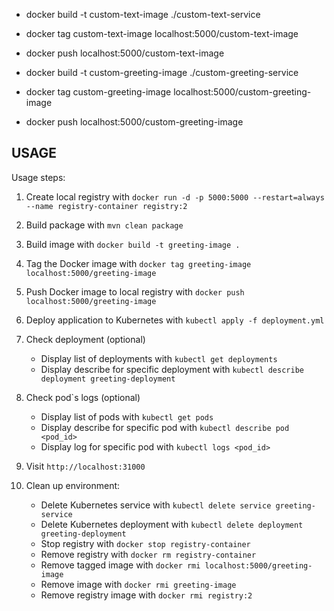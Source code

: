 * docker build -t custom-text-image ./custom-text-service
* docker tag custom-text-image localhost:5000/custom-text-image
* docker push localhost:5000/custom-text-image

* docker build -t custom-greeting-image ./custom-greeting-service
* docker tag custom-greeting-image localhost:5000/custom-greeting-image
* docker push localhost:5000/custom-greeting-image

USAGE
-----

Usage steps:

1. Create local registry with `docker run -d -p 5000:5000 --restart=always --name registry-container registry:2`
2. Build package with `mvn clean package`
3. Build image with `docker build -t greeting-image .`
4. Tag the Docker image with `docker tag greeting-image localhost:5000/greeting-image`
5. Push Docker image to local registry with `docker push localhost:5000/greeting-image`
6. Deploy application to Kubernetes with `kubectl apply -f deployment.yml`
7. Check deployment (optional)

    * Display list of deployments with `kubectl get deployments`
    * Display describe for specific deployment with `kubectl describe deployment greeting-deployment`
7. Check pod`s logs (optional)

    * Display list of pods with `kubectl get pods`
    * Display describe for specific pod with `kubectl describe pod <pod_id>`
    * Display log for specific pod with `kubectl logs <pod_id>`
8. Visit `http://localhost:31000`
9. Clean up environment:

    * Delete Kubernetes service with `kubectl delete service greeting-service`
    * Delete Kubernetes deployment with `kubectl delete deployment greeting-deployment`
    * Stop registry with `docker stop registry-container`
    * Remove registry with `docker rm registry-container`
    * Remove tagged image with `docker rmi localhost:5000/greeting-image`
    * Remove image with `docker rmi greeting-image`
    * Remove registry image with `docker rmi registry:2`